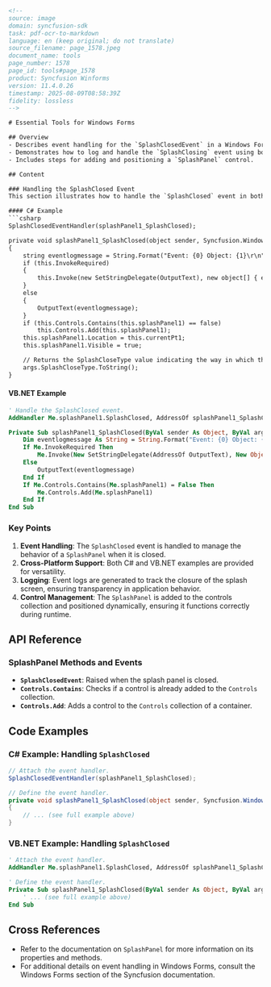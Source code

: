```html
<!-- 
source: image
domain: syncfusion-sdk
task: pdf-ocr-to-markdown
language: en (keep original; do not translate)
source_filename: page_1578.jpeg
document_name: tools
page_number: 1578
page_id: tools#page_1578
product: Syncfusion Winforms
version: 11.4.0.26
timestamp: 2025-08-09T08:58:39Z
fidelity: lossless
-->

# Essential Tools for Windows Forms

## Overview
- Describes event handling for the `SplashClosedEvent` in a Windows Forms application.
- Demonstrates how to log and handle the `SplashClosing` event using both C# and VB.NET.
- Includes steps for adding and positioning a `SplashPanel` control.

## Content

### Handling the SplashClosed Event
This section illustrates how to handle the `SplashClosed` event in both C# and VB.NET, providing examples for logging the event and managing the splash panel control.

#### C# Example
```csharp
SplashClosedEventHandler(splashPanel1_SplashClosed);

private void splashPanel1_SplashClosed(object sender, Syncfusion.Windows.Forms.Tools.SplashClosedEventArgs args)
{
    string eventlogmessage = String.Format("Event: {0} Object: {1}\r\n", "SplashClosing", ((Control)sender).Name);
    if (this.InvokeRequired)
    {
        this.Invoke(new SetStringDelegate(OutputText), new object[] { eventlogmessage });
    }
    else
    {
        OutputText(eventlogmessage);
    }
    if (this.Controls.Contains(this.splashPanel1) == false)
        this.Controls.Add(this.splashPanel1);
    this.splashPanel1.Location = this.currentPt1;
    this.splashPanel1.Visible = true;

    // Returns the SplashCloseType value indicating the way in which the splash was closed.
    args.SplashCloseType.ToString();
}
```

#### VB.NET Example
```vb
' Handle the SplashClosed event.
AddHandler Me.splashPanel1.SplashClosed, AddressOf splashPanel1_SplashClosed

Private Sub splashPanel1_SplashClosed(ByVal sender As Object, ByVal args As Syncfusion.Windows.Forms.Tools.SplashClosedEventArgs) Handles splashPanel1.SplashClosed
    Dim eventlogmessage As String = String.Format("Event: {0} Object: {1}" & Constants.vbCrLf, "SplashClosing", (CType(sender, Control)).Name)
    If Me.InvokeRequired Then
        Me.Invoke(New SetStringDelegate(AddressOf OutputText), New Object() { eventlogmessage })
    Else
        OutputText(eventlogmessage)
    End If
    If Me.Controls.Contains(Me.splashPanel1) = False Then
        Me.Controls.Add(Me.splashPanel1)
    End If
End Sub
```

### Key Points
1. **Event Handling**: The `SplashClosed` event is handled to manage the behavior of a `SplashPanel` when it is closed.
2. **Cross-Platform Support**: Both C# and VB.NET examples are provided for versatility.
3. **Logging**: Event logs are generated to track the closure of the splash screen, ensuring transparency in application behavior.
4. **Control Management**: The `SplashPanel` is added to the controls collection and positioned dynamically, ensuring it functions correctly during runtime.

## API Reference

### SplashPanel Methods and Events
- **`SplashClosedEvent`**: Raised when the splash panel is closed.
- **`Controls.Contains`**: Checks if a control is already added to the `Controls` collection.
- **`Controls.Add`**: Adds a control to the `Controls` collection of a container.

## Code Examples

### C# Example: Handling `SplashClosed`
```csharp
// Attach the event handler.
SplashClosedEventHandler(splashPanel1_SplashClosed);

// Define the event handler.
private void splashPanel1_SplashClosed(object sender, Syncfusion.Windows.Forms.Tools.SplashClosedEventArgs args)
{
    // ... (see full example above)
}
```

### VB.NET Example: Handling `SplashClosed`
```vb
' Attach the event handler.
AddHandler Me.splashPanel1.SplashClosed, AddressOf splashPanel1_SplashClosed

' Define the event handler.
Private Sub splashPanel1_SplashClosed(ByVal sender As Object, ByVal args As Syncfusion.Windows.Forms.Tools.SplashClosedEventArgs) Handles splashPanel1.SplashClosed
    ' ... (see full example above)
End Sub
```

## Cross References
- Refer to the documentation on `SplashPanel` for more information on its properties and methods.
- For additional details on event handling in Windows Forms, consult the Windows Forms section of the Syncfusion documentation.

<!-- tags: [Syncfusion, Windows Forms, SplashPanel, Event Handling, C#, VB.NET] keywords: [SplashClosedEvent, Syncfusion.Windows.Forms, Tools, splashPanel1, eventlogmessage, SetStringDelegate, invoke, SplashScreen, controls, getLocation, setVisible] -->
```